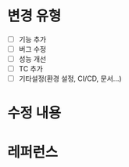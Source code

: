 # 변경 유형
- [ ] 기능 추가
- [ ] 버그 수정
- [ ] 성능 개선
- [ ] TC 추가
- [ ] 기타설정(환경 설정, CI/CD, 문서...)

# 수정 내용

# 레퍼런스